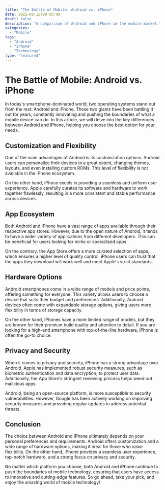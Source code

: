 ```yaml
--- 
title: "The Battle of Mobile: Android vs. iPhone" 
date: 2022-08-15T09:00:00 
draft: false 
description: "A comparison of Android and iPhone in the mobile market." 
categories: 
  - "Mobile"
tags: 
  - "Android"
  - "iPhone"
  - "Technology"
type: "featured" 
--- 
```


# The Battle of Mobile: Android vs. iPhone

In today's smartphone-dominated world, two operating systems stand out from the rest: Android and iPhone. These two giants have been battling it out for years, constantly innovating and pushing the boundaries of what a mobile device can do. In this article, we will delve into the key differences between Android and iPhone, helping you choose the best option for your needs.

## Customization and Flexibility

One of the main advantages of Android is its customization options. Android users can personalize their devices to a great extent, changing themes, layouts, and even installing custom ROMs. This level of flexibility is not available in the iPhone ecosystem.

On the other hand, iPhone excels in providing a seamless and uniform user experience. Apple carefully curates its software and hardware to work together flawlessly, resulting in a more consistent and stable performance across devices.

## App Ecosystem

Both Android and iPhone have a vast range of apps available through their respective app stores. However, due to the open nature of Android, it tends to have a wider variety of applications from different developers. This can be beneficial for users looking for niche or specialized apps.

On the contrary, the App Store offers a more curated selection of apps, which ensures a higher level of quality control. iPhone users can trust that the apps they download will work well and meet Apple's strict standards.

## Hardware Options

Android smartphones come in a wide range of models and price points, offering something for everyone. This variety allows users to choose a device that suits their budget and preferences. Additionally, Android devices often come with expandable storage options, giving users more flexibility in terms of storage capacity.

On the other hand, iPhones have a more limited range of models, but they are known for their premium build quality and attention to detail. If you are looking for a high-end smartphone with top-of-the-line hardware, iPhone is often the go-to choice.

## Privacy and Security

When it comes to privacy and security, iPhone has a strong advantage over Android. Apple has implemented robust security measures, such as biometric authentication and data encryption, to protect user data. Additionally, the App Store's stringent reviewing process helps weed out malicious apps.

Android, being an open-source platform, is more susceptible to security vulnerabilities. However, Google has been actively working on improving security measures and providing regular updates to address potential threats.

## Conclusion

The choice between Android and iPhone ultimately depends on your personal preferences and requirements. Android offers customization and a wide range of hardware options, making it ideal for those who value flexibility. On the other hand, iPhone provides a seamless user experience, top-notch hardware, and a strong focus on privacy and security.

No matter which platform you choose, both Android and iPhone continue to push the boundaries of mobile technology, ensuring that users have access to innovative and cutting-edge features. So go ahead, take your pick, and enjoy the amazing world of mobile technology!
